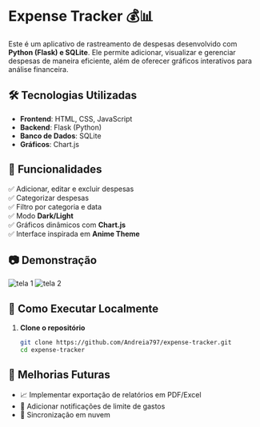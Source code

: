 # Expense Tracker 💰📊

Este é um aplicativo de rastreamento de despesas desenvolvido com **Python (Flask) e SQLite**. Ele permite adicionar, visualizar e gerenciar despesas de maneira eficiente, além de oferecer gráficos interativos para análise financeira.

## 🛠 Tecnologias Utilizadas
- **Frontend**: HTML, CSS, JavaScript
- **Backend**: Flask (Python)
- **Banco de Dados**: SQLite
- **Gráficos**: Chart.js

## 📌 Funcionalidades
✅ Adicionar, editar e excluir despesas  
✅ Categorizar despesas  
✅ Filtro por categoria e data  
✅ Modo **Dark/Light**  
✅ Gráficos dinâmicos com **Chart.js**  
✅ Interface inspirada em **Anime Theme**  

## 📷 Demonstração
![tela 1](https://github.com/user-attachments/assets/af1c9118-294c-4397-b7ee-417c94325793)
![tela 2](https://github.com/user-attachments/assets/64d757c5-d6fd-4c12-9007-65d18df401d7)


## 🚀 Como Executar Localmente
1. **Clone o repositório**  
   ```bash
   git clone https://github.com/Andreia797/expense-tracker.git
   cd expense-tracker


## 📌 Melhorias Futuras
- 📈 Implementar exportação de relatórios em PDF/Excel
- 🔔 Adicionar notificações de limite de gastos
- 🔄 Sincronização em nuvem
